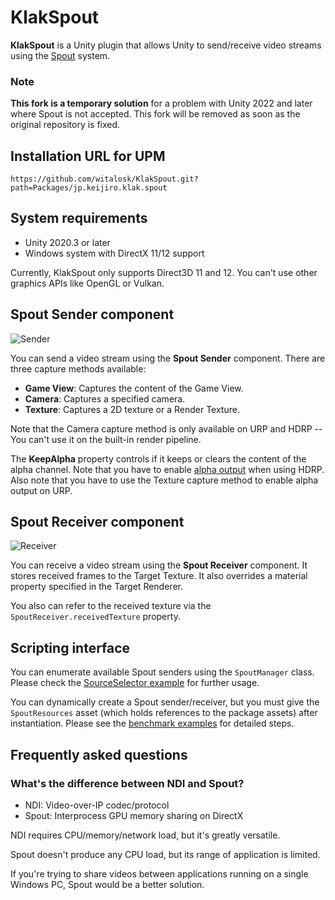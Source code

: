 KlakSpout
=========

**KlakSpout** is a Unity plugin that allows Unity to send/receive video streams
using the [Spout] system.

[Spout]: http://spout.zeal.co/

### Note
**This fork is a temporary solution** for a problem with Unity 2022 and later where Spout is not accepted. This fork will be removed as soon as the original repository is fixed.

## Installation URL for UPM
`https://github.com/witalosk/KlakSpout.git?path=Packages/jp.keijiro.klak.spout`


System requirements
-------------------

- Unity 2020.3 or later
- Windows system with DirectX 11/12 support

Currently, KlakSpout only supports Direct3D 11 and 12. You can't use other
graphics APIs like OpenGL or Vulkan.

Spout Sender component
----------------------

![Sender](https://user-images.githubusercontent.com/343936/124219895-e2d18c00-db37-11eb-8f96-0829bb757968.png)

You can send a video stream using the **Spout Sender** component. There are
three capture methods available:

- **Game View**: Captures the content of the Game View.
- **Camera**: Captures a specified camera.
- **Texture**: Captures a 2D texture or a Render Texture.

Note that the Camera capture method is only available on URP and HDRP -- You
can't use it on the built-in render pipeline.

The **KeepAlpha** property controls if it keeps or clears the content of the
alpha channel. Note that you have to enable [alpha output] when using HDRP.
Also note that you have to use the Texture capture method to enable alpha
output on URP.

[alpha output]:
https://docs.unity3d.com/Packages/com.unity.render-pipelines.high-definition@12.0/manual/Alpha-Output.html

Spout Receiver component
------------------------

![Receiver](https://user-images.githubusercontent.com/343936/124220011-1f9d8300-db38-11eb-985a-2f5bebe4c058.png)

You can receive a video stream using the **Spout Receiver** component. It stores
received frames to the Target Texture. It also overrides a material property
specified in the Target Renderer.

You also can refer to the received texture via the
`SpoutReceiver.receivedTexture` property.

Scripting interface
-------------------

You can enumerate available Spout senders using the `SpoutManager` class.
Please check the [SourceSelector example] for further usage.

[SourceSelector example]:
https://github.com/keijiro/KlakSpout/blob/main/Assets/Script/SourceSelector.cs

You can dynamically create a Spout sender/receiver, but you must give the
`SpoutResources` asset (which holds references to the package assets) after
instantiation. Please see the [benchmark examples] for detailed steps.

[benchmark examples]:
https://github.com/keijiro/KlakSpout/blob/main/Assets/Script/SenderBenchmark.cs

Frequently asked questions
--------------------------

### What's the difference between NDI and Spout?

- NDI: Video-over-IP codec/protocol
- Spout: Interprocess GPU memory sharing on DirectX

NDI requires CPU/memory/network load, but it's greatly versatile.

Spout doesn't produce any CPU load, but its range of application is limited.

If you're trying to share videos between applications running on a single
Windows PC, Spout would be a better solution.
